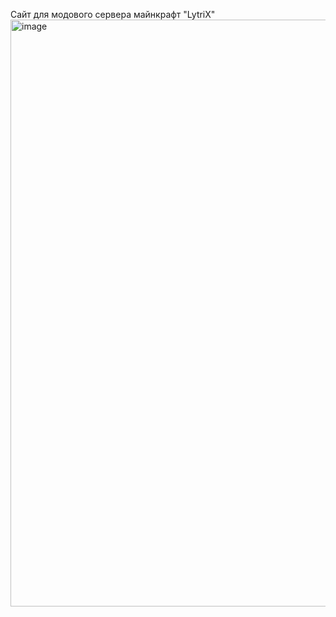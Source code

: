 Сайт для модового сервера майнкрафт "LytriX"
<img width="1864" height="939" alt="image" src="https://github.com/user-attachments/assets/d49863a3-e9bd-4ceb-80c3-2294559563e2" />
